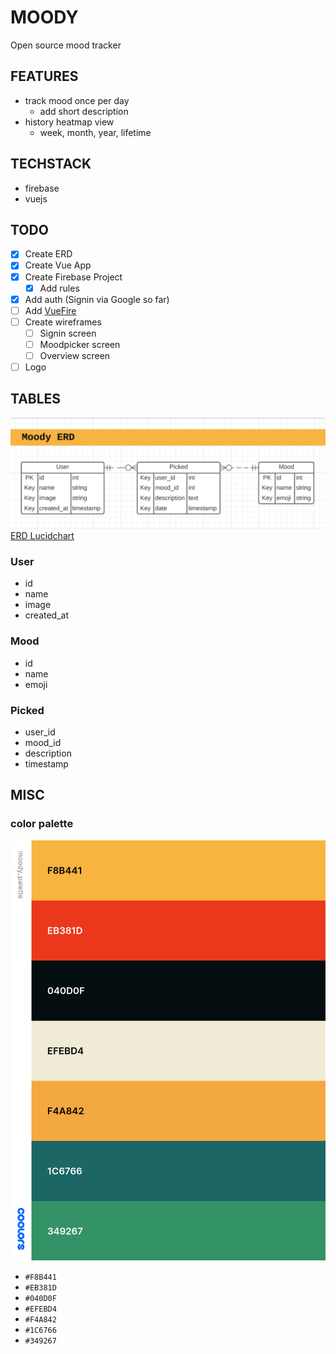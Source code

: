 # MOODY

Open source mood tracker

## FEATURES

- track mood once per day
  - add short description
- history heatmap view
  - week, month, year, lifetime

## TECHSTACK

- firebase
- vuejs

## TODO

- [x] Create ERD
- [x] Create Vue App
- [x] Create Firebase Project
  - [x] Add rules
- [x] Add auth (Signin via Google so far)
- [ ] Add [VueFire](https://github.com/vuejs/vuefire/tree/master/packages/vuexfire)
- [ ] Create wireframes
  - [ ] Signin screen
  - [ ] Moodpicker screen
  - [ ] Overview screen
- [ ] Logo

## TABLES

![ERD](docs/erd.png)
[ERD Lucidchart](https://app.lucidchart.com/invitations/accept/ea5ea308-100d-422d-904e-8341194502ce)

### User

- id
- name
- image
- created_at

### Mood

- id
- name
- emoji

### Picked

- user_id
- mood_id
- description
- timestamp

###

## MISC

### color palette

![color_palette](docs/colors.png)

- `#F8B441`
- `#EB381D`
- `#040D0F`
- `#EFEBD4`
- `#F4A842`
- `#1C6766`
- `#349267`
